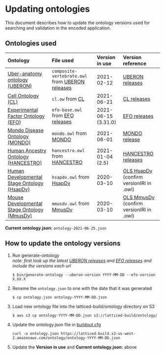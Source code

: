 Updating ontologies
=========================

This document describes how to update the ontology versions used for searching and validation in the encoded application.

Ontologies used
---------------- 

| Ontology |  File used | Version in use | Version reference |
|:--|:--|:--|:--|
| [Uber-anatomy ontology (UBERON)] | `composite-vertebrate.owl` from [UBERON releases] | 2021-02-12 | [UBERON releases] |
| [Cell Ontology (CL)] | `cl.ow` from [CL] | 2021-06-21 | [CL releases] |
| [Experimental Factor Ontology (EFO)] | `efo-base.owl` from [EFO releases] | 2021-06-15 (3.31.0) | [EFO releases] |
| [Mondo Disease Ontology (MONDO)] | `mondo.owl` from [MONDO] | 2021-06-01 | [MONDO release] |
| [Human Ancestry Ontology (HANCESTRO)] | `hancestro.owl` from [HANCESTRO] | 2021-01-04 (2.5) | [HANCESTRO releases] |
| [Human Developmental Stage Ontology (HsapDv)] | `hsapdv.owl` from [HsapDv] | 2020-03-10 | [OLS HsapDv] (confirm versionIRI in .owl) |
| [Mouse Developmental Stage Ontology (MmusDv)] | `mmusdv.owl` from [MmusDv] | 2020-03-10 | [OLS MmusDv] (confirm versionIRI in .owl) |

**Current ontology.json:** `ontology-2021-06-25.json`

How to update the ontology versions
---------------- 

1. Run generate-ontology  
*note: first look up the latest [UBERON releases] and [EFO releases] and include the versions each url*

	`$ bin/generate-ontology --uberon-version YYYY-MM-DD --efo-version X.XX.X`

2. Rename the `ontology.json` to one with the date that it was generated

	`$ cp ontology.json ontology-YYYY-MM-DD.json`

3. Load new ontology file into the latticed-build/ontology directory on S3

	`$ aws s3 cp ontology-YYYY-MM-DD.json s3://latticed-build/ontology/`

4.  Update the ontology.json file in [buildout.cfg]

	`curl -o ontology.json https://latticed-build.s3-us-west-2.amazonaws.com/ontology/ontology-YYYY-MM-DD.json`

5.  Update the **Version in use** and **Current ontology.json:** above


[Uber-anatomy ontology (UBERON)]: http://uberon.org/
[UBERON releases]: https://github.com/obophenotype/uberon/releases/
[Cell Ontology (CL)]: https://github.com/obophenotype/cell-ontology
[CL]: http://obofoundry.org/ontology/cl.html
[CL releases]: https://github.com/obophenotype/cell-ontology/releases
[Experimental Factor Ontology (EFO)]: http://www.ebi.ac.uk/efo
[EFO releases]: https://github.com/EBISPOT/efo/releases
[Mondo Disease Ontology (MONDO)]: http://obofoundry.org/ontology/mondo.html
[MONDO]: http://obofoundry.org/ontology/mondo.html
[MONDO release]: https://github.com/monarch-initiative/mondo/releases
[Human Ancestry Ontology (HANCESTRO)]: https://github.com/EBISPOT/ancestro
[HANCESTRO]: https://github.com/EBISPOT/ancestro
[HANCESTRO releases]: https://github.com/EBISPOT/ancestro/releases
[Human Developmental Stage Ontology (HsapDv)]: https://github.com/obophenotype/developmental-stage-ontologies/wiki/HsapDv
[HsapDv]: https://github.com/obophenotype/developmental-stage-ontologies/wiki/HsapDv
[OLS HsapDv]: https://www.ebi.ac.uk/ols/ontologies/hsapdv
[Mouse Developmental Stage Ontology (MmusDv)]: https://github.com/obophenotype/developmental-stage-ontologies/wiki/MmusDv
[MmusDv]: https://github.com/obophenotype/developmental-stage-ontologies/wiki/MmusDv
[OLS MmusDv]: https://www.ebi.ac.uk/ols/ontologies/mmusdv
[buildout.cfg]: ../../../buildout.cfg
